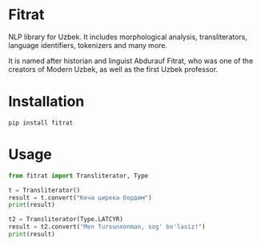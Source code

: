 # Fitrat
NLP library for Uzbek. It includes morphological analysis, transliterators, language identifiers, tokenizers and many more. 

It is named after historian and linguist Abdurauf Fitrat, who was one of the creators of Modern Uzbek, as well as the first Uzbek professor. 

# Installation

```
pip install fitrat
```

# Usage 

```python
from fitrat import Transliterator, Type

t = Transliterator()
result = t.convert("Кеча циркка бордим")
print(result)

t2 = Transliterator(Type.LATCYR)
result = t2.convert("Men Tursunxonman, sog' bo'lasiz!")
print(result)
```
